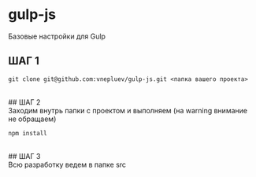 # gulp-js

Базовые настройки для Gulp

## ШАГ 1

```
git clone git@github.com:vnepluev/gulp-js.git <папка вашего проекта>
```

<br>
## ШАГ 2
<br>
 Заходим внутрь папки с проектом и выполняем (на warning  внимание не обращаем)

```
npm install
```

<br>
## ШАГ 3
<br>
Всю разработку ведем в папке src
